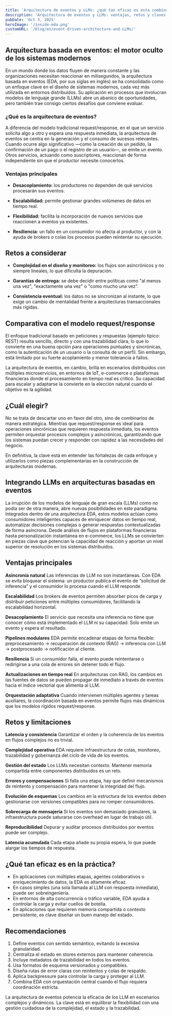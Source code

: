 ```yaml
---
title: 'Arquitectura de eventos y LLMs: ¿qué tan eficaz es esta combinación?'
description: 'Arquitectura de eventos y LLMs: ventajas, retos y claves para aplicar EDA en inteligencia artificial con escalabilidad y resiliencia.'
pubDate: 'Oct 3, 2025'
heroImage: '/inside-eda.png'
customURL: '/blog/en/event-driven-architecture-and-LLMs/'
---
```

## Arquitectura basada en eventos: el motor oculto de los sistemas modernos

En un mundo donde los datos fluyen de manera constante y las organizaciones necesitan reaccionar en milisegundos, la arquitectura basada en eventos  (EDA, por sus siglas en inglés) se ha consolidado como un enfoque clave en el diseño de sistemas modernos, cada vez más utilizada en entornos distribuidos.  Su aplicación en procesos que involucran modelos de lenguaje grande (LLMs) abre un abanico de oportunidades, pero también trae consigo ciertos desafíos que conviene evaluar.

### ¿Qué es la arquitectura de eventos?

A diferencia del modelo tradicional request/response, en el que un servicio solicita algo a otro y espera una respuesta inmediata, la arquitectura de eventos se centra en la generación y el consumo de sucesos relevantes. Cuando ocurre algo significativo —como la creación de un pedido, la confirmación de un pago o el registro de un usuario—, se emite un evento. Otros servicios, actuando como suscriptores, reaccionan de forma independiente sin que el productor necesite conocerlos.

### Ventajas principales

- **Desacoplamiento:** los productores no dependen de qué servicios procesarán sus eventos.

- **Escalabilidad:** permite gestionar grandes volúmenes de datos en tiempo real.

- **Flexibilidad:** facilita la incorporación de nuevos servicios que reaccionen a eventos ya existentes.

- **Resiliencia:** un fallo en un consumidor no afecta al productor, y con la ayuda de brokers o colas los procesos pueden reintentar su ejecución.

## Retos a considerar

- **Complejidad en el diseño y monitoreo:** los flujos son asincrónicos y no siempre lineales, lo que dificulta la depuración.

- **Garantías de entrega:** se debe decidir entre políticas como "al menos una vez", "exactamente una vez" o "como mucho una vez".

- **Consistencia eventual:** los datos no se sincronizan al instante, lo que exige un cambio de mentalidad frente a arquitecturas transaccionales más rígidas.

## Comparativa con el modelo request/response

El enfoque tradicional basado en peticiones y respuestas (ejemplo típico: REST) resulta sencillo, directo y con una trazabilidad clara, lo que lo convierte en una buena opción para operaciones puntuales y sincrónicas, como la autenticación de un usuario o la consulta de un perfil. Sin embargo, está limitado por su fuerte acoplamiento y menor tolerancia a fallos.

La arquitectura de eventos, en cambio, brilla en escenarios distribuidos con múltiples microservicios, en entornos de IoT, e-commerce o plataformas financieras donde el procesamiento en tiempo real es crítico. Su capacidad para escalar y adaptarse la convierte en la elección natural cuando el objetivo es la agilidad.

## ¿Cuál elegir?

No se trata de descartar uno en favor del otro, sino de combinarlos de manera estratégica. Mientras que request/response es ideal para operaciones sincrónicas que requieren respuesta inmediata, los eventos permiten orquestar procesos complejos y asincrónicos, garantizando que los sistemas puedan crecer y responder con rapidez a las necesidades del negocio.

En definitiva, la clave está en entender las fortalezas de cada enfoque y utilizarlos como piezas complementarias en la construcción de arquitecturas modernas.

## Integrando LLMs en arquitecturas basadas en eventos

La irrupción de los modelos de lenguaje de gran escala (LLMs) como no podía ser de otra manera, abre nuevas posibilidades en este paradigma. Integrados dentro de una arquitectura EDA, estos modelos actúan como consumidores inteligentes capaces de enriquecer datos en tiempo real, automatizar decisiones complejas o generar respuestas contextualizadas de forma asíncrona. Desde análisis de flujos en plataformas financieras hasta personalización instantánea en e-commerce, los LLMs se convierten en piezas clave que potencian la capacidad de reacción y aportan un nivel superior de resolución en los sistemas distribuidos.

## Ventajas principales

**Asincronía natural**
Las inferencias de LLM no son instantáneas. Con EDA se evita bloquear el sistema: un productor publica el evento de “solicitud de inferencia” y el consumidor lo procesa cuando el LLM responde.

**Escalabilidad**
Los brokers de eventos permiten absorber picos de carga y distribuir peticiones entre múltiples consumidores, facilitando la escalabilidad horizontal.

**Desacoplamiento**
El servicio que necesita una inferencia no tiene que conocer cómo está implementado el LLM ni su capacidad. Solo emite un evento y espera el resultado.

**Pipelines modulares**
EDA permite encadenar etapas de forma flexible: preprocesamiento → recuperación de contexto (RAG) → inferencia con LLM → postprocesado → notificación al cliente.

**Resiliencia**
Si un consumidor falla, el evento puede reintentarse o redirigirse a una cola de errores sin detener todo el flujo.

**Actualizaciones en tiempo real**
En arquitecturas con RAG, los cambios en las fuentes de datos se pueden propagar de inmediato a través de eventos hacia el índice vectorial que alimenta al LLM.

**Orquestación adaptativa**
Cuando intervienen múltiples agentes y tareas auxiliares, la coordinación basada en eventos permite flujos más dinámicos que los modelos rígidos request/response.

## Retos y limitaciones

**Latencia y consistencia**
Garantizar el orden y la coherencia de los eventos en flujos complejos no es trivial.

**Complejidad operativa**
EDA requiere infraestructura de colas, monitoreo, trazabilidad y gobernanza del ciclo de vida de los eventos.

**Gestión del estado**
Los LLMs necesitan contexto. Mantener memoria compartida entre componentes distribuidos es un reto.

**Errores y compensaciones**
Si falla una etapa, hay que definir mecanismos de reintento y compensación para mantener la integridad del flujo.

**Evolución de esquemas**
Los cambios en la estructura de los eventos deben gestionarse con versiones compatibles para no romper consumidores.

**Sobrecarga de mensajería**
Si los eventos son demasiado granulares, la infraestructura puede saturarse con overhead en lugar de trabajo útil.

**Reproducibilidad**
Depurar y auditar procesos distribuidos por eventos puede ser complejo.

**Latencia acumulada**
Cada etapa añade su propia espera, lo que puede alargar los tiempos de respuesta.

## ¿Qué tan eficaz es en la práctica?

* En aplicaciones con múltiples etapas, agentes colaborativos o enriquecimiento de datos, la EDA es altamente eficaz.
* En casos simples (una sola llamada al LLM con respuesta inmediata), puede ser sobreingeniería.
* En entornos de alta concurrencia o tráfico variable, EDA ayuda a controlar la carga y evitar cuellos de botella.
* En aplicaciones que requieren memoria compartida o contexto persistente, es clave diseñar un buen manejo del estado.

## Recomendaciones

1. Define eventos con sentido semántico, evitando la excesiva granularidad.
2. Centraliza el estado en stores externos para mantener coherencia.
3. Incluye metadatos de trazabilidad en todos los eventos.
4. Usa formatos de esquema versionados y compatibles.
5. Diseña rutas de error claras con reintentos y colas de respaldo.
6. Aplica backpressure para controlar la carga y proteger al LLM.
7. Combina EDA con orquestación central cuando el flujo requiera coordinación estricta.


La arquitectura de eventos potencia la eficacia de los LLM en escenarios complejos y dinámicos. La clave está en equilibrar la flexibilidad con una gestión cuidadosa de la complejidad, el estado y la trazabilidad.
